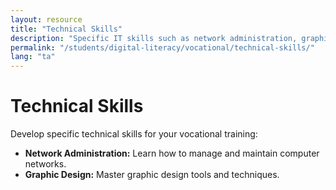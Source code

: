 ```yaml
---
layout: resource
title: "Technical Skills"
description: "Specific IT skills such as network administration, graphic design, and other technical proficiencies relevant to vocational training."
permalink: "/students/digital-literacy/vocational/technical-skills/"
lang: "ta"
---
```


# Technical Skills

Develop specific technical skills for your vocational training:

- **Network Administration:** Learn how to manage and maintain computer networks.
- **Graphic Design:** Master graphic design tools and techniques.
